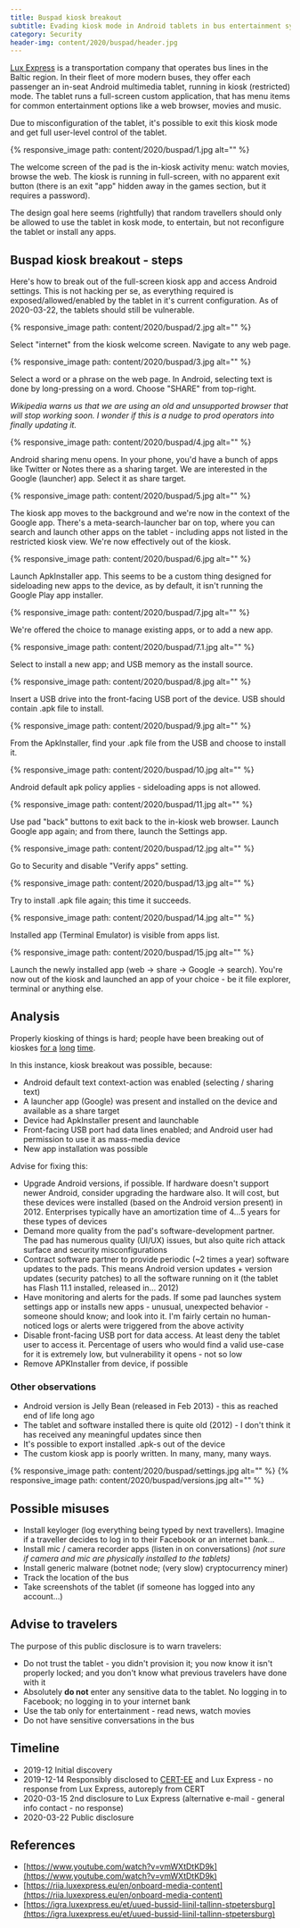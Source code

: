 ```yaml
---
title: Buspad kiosk breakout
subtitle: Evading kiosk mode in Android tablets in bus entertainment system
category: Security
header-img: content/2020/buspad/header.jpg
---
```


[Lux Express](https://www.luxexpress.eu/en/) is a transportation company that operates bus lines in the Baltic region.
In their fleet of more modern buses, they offer each passenger
an in-seat Android multimedia tablet, running in kiosk (restricted) mode. The tablet runs a full-screen custom application,
that has menu items for common entertainment options like a web browser, movies and music.

Due to misconfiguration of the tablet, it's possible to exit this kiosk mode and get full user-level control of the tablet.

{% responsive_image path: content/2020/buspad/1.jpg alt="" %}

The welcome screen of the pad is the in-kiosk activity menu: watch movies, browse the web. The kiosk is running in full-screen,
with no apparent exit button (there is an exit "app" hidden away in the games section, but it requires a password).

The design goal here seems (rightfully) that random travellers should only be allowed to use the tablet in kosk mode, to entertain,
but not reconfigure the tablet or install any apps.


## Buspad kiosk breakout - steps

Here's how to break out of the full-screen kiosk app and access Android settings. This is not hacking per se, as everything required
is exposed/allowed/enabled by the tablet in it's current configuration. As of 2020-03-22, the tablets should still be vulnerable.

{% responsive_image path: content/2020/buspad/2.jpg alt="" %}

Select "internet" from the kiosk welcome screen. Navigate to any web page.

{% responsive_image path: content/2020/buspad/3.jpg alt="" %}

Select a word or a phrase on the web page. In Android, selecting text is done by long-pressing on a word. Choose "SHARE" from top-right.

_Wikipedia warns us that we are using an old and unsupported browser that will stop working soon. I wonder if this is a nudge to prod operators into finally updating it._

{% responsive_image path: content/2020/buspad/4.jpg alt="" %}

Android sharing menu opens. In your phone, you'd have a bunch of apps like Twitter or Notes there as a sharing target. We are interested in the Google (launcher) app.
Select it as share target.

{% responsive_image path: content/2020/buspad/5.jpg alt="" %}

The kiosk app moves to the background and we're now in the context of the Google app. There's a meta-search-launcher bar on top, where you can search and launch other apps on the
tablet - including apps not listed in the restricted kiosk view. We're now effectively out of the kiosk.

{% responsive_image path: content/2020/buspad/6.jpg alt="" %}

Launch ApkInstaller app. This seems to be a custom thing designed for sideloading new apps to the device, as by default, it isn't running the Google Play app installer.

{% responsive_image path: content/2020/buspad/7.jpg alt="" %}

We're offered the choice to manage existing apps, or to add a new app.

{% responsive_image path: content/2020/buspad/7.1.jpg alt="" %}

Select to install a new app; and USB memory as the install source.

{% responsive_image path: content/2020/buspad/8.jpg alt="" %}

Insert a USB drive into the front-facing USB port of the device. USB should contain .apk file to install. 

{% responsive_image path: content/2020/buspad/9.jpg alt="" %}

From the ApkInstaller, find your .apk file from the USB and choose to install it.

{% responsive_image path: content/2020/buspad/10.jpg alt="" %}

Android default apk policy applies - sideloading apps is not allowed.

{% responsive_image path: content/2020/buspad/11.jpg alt="" %}

Use pad "back" buttons to exit back to the in-kiosk web browser. Launch Google app again; and from there, launch the Settings app.

{% responsive_image path: content/2020/buspad/12.jpg alt="" %}

Go to Security and disable "Verify apps" setting.

{% responsive_image path: content/2020/buspad/13.jpg alt="" %}

Try to install .apk file again; this time it succeeds.

{% responsive_image path: content/2020/buspad/14.jpg alt="" %}

Installed app (Terminal Emulator) is visible from apps list.

{% responsive_image path: content/2020/buspad/15.jpg alt="" %}

Launch the newly installed app (web -> share -> Google -> search). You're now out of the kiosk and launched an app of your
choice - be it file explorer, terminal or anything else.

## Analysis

Properly kiosking of things is hard; people have been breaking out of kioskes [for a](https://securityriskadvisors.com/blog/sitekiosk-breakout/)
[long](https://blog.kiosksimple.com/2014/11/26/a-guide-to-hacking-kiosk-applications/) [time](https://www.youtube.com/watch?v=kRFNYws1FF0).

In this instance, kiosk breakout was possible, because:

- Android default text context-action was enabled (selecting / sharing text)
- A launcher app (Google) was present and installed on the device and available as a share target
- Device had ApkInstaller present and launchable
- Front-facing USB port had data lines enabled; and Android user had permission to use it as mass-media device
- New app installation was possible

Advise for fixing this:

- Upgrade Android versions, if possible. If hardware doesn't support newer Android, consider upgrading the hardware also. It will cost, but
  these devices were installed (based on the Android version present) in 2012. Enterprises typically have an amortization time of 4...5 years for these types of devices
- Demand more quality from the pad's software-development partner. The pad has numerous quality (UI/UX) issues,
  but also quite rich attack surface and security misconfigurations
- Contract software partner to provide periodic (~2 times a year) software updates to the pads. This means Android version updates + version updates
  (security patches) to all the software running on it (the tablet has Flash 11.1 installed, released in... 2012)
- Have monitoring and alerts for the pads. If some pad launches system settings app or installs new apps - unusual, unexpected behavior - someone
  should know; and look into it. I'm fairly certain no human-noticed logs or alerts were triggered from the above activity
- Disable front-facing USB port for data access. At least deny the tablet user to access it. Percentage of users who would find a valid use-case for it is extremely low,
  but vulnerability it opens - not so low
- Remove APKInstaller from device, if possible

### Other observations

- Android version is Jelly Bean (released in Feb 2013) - this as reached end of life long ago
- The tablet and software installed there is quite old (2012) - I don't think it has received any meaningful updates since then
- It's possible to export installed .apk-s out of the device
- The custom kiosk app is poorly written. In many, many, many ways.

{% responsive_image path: content/2020/buspad/settings.jpg alt="" %}
{% responsive_image path: content/2020/buspad/versions.jpg alt="" %}

## Possible misuses

- Install keyloger (log everything being typed by next travellers). Imagine if a traveller decides to log in to their Facebook or an internet bank...
- Install mic / camera recorder apps (listen in on conversations) _(not sure if camera and mic are physically installed to the tablets)_
- Install generic malware (botnet node; (very slow) cryptocurrency miner)
- Track the location of the bus
- Take screenshots of the tablet (if someone has logged into any account...)


## Advise to travelers

The purpose of this public disclosure is to warn travelers:

- Do not trust the tablet - you didn't provision it; you now know it isn't properly locked; and you don't know what previous travelers have done with it
- Absolutely **do not** enter any sensitive data to the tablet. No logging in to Facebook; no logging in to your internet bank
- Use the tab only for entertainment - read news, watch movies
- Do not have sensitive conversations in the bus

## Timeline

- 2019-12 Initial discovery
- 2019-12-14 Responsibly disclosed to [CERT-EE](https://cert.ee) and Lux Express - no response from Lux Express, autoreply from CERT
- 2020-03-15 2nd disclosure to Lux Express (alternative e-mail - general info contact - no response)
- 2020-03-22 Public disclosure

## References

- [https://www.youtube.com/watch?v=vmWXtDtKD9k](https://www.youtube.com/watch?v=vmWXtDtKD9k)
- [https://riia.luxexpress.eu/en/onboard-media-content](https://riia.luxexpress.eu/en/onboard-media-content)
- [https://igra.luxexpress.eu/et/uued-bussid-liinil-tallinn-stpetersburg](https://igra.luxexpress.eu/et/uued-bussid-liinil-tallinn-stpetersburg)
